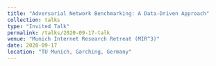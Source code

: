 ```yaml
---
title: "Adversarial Network Benchmarking: A Data-Driven Approach"
collection: talks
type: "Invited Talk"
permalink: /talks/2020-09-17-talk
venue: "Munich Internet Research Retreat (MIR^3)"
date: 2020-09-17
location: "TU Munich, Garching, Germany"
---
```


